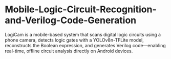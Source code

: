 # Mobile-Logic-Circuit-Recognition-and-Verilog-Code-Generation
LogiCam is a mobile-based system that scans digital logic circuits using a phone camera, detects logic gates with a YOLOv8n-TFLite model, reconstructs the Boolean expression, and generates Verilog code—enabling real-time, offline circuit analysis directly on Android devices.
